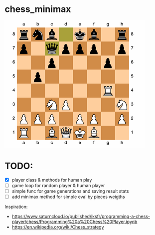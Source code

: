# chess_minimax

!["ex_play"](img/chess_ex.gif)

# TODO:

- [x] player class & methods for human play
- [ ] game loop for random player & human player
- [ ] simple func for game generations and saving result stats
- [ ] add minimax method for simple eval by pieces weigths

Inspiration:
- https://www.saturncloud.io/published/lksfr/programming-a-chess-player/chess/Programming%20a%20Chess%20Player.ipynb
- https://en.wikipedia.org/wiki/Chess_strategy
